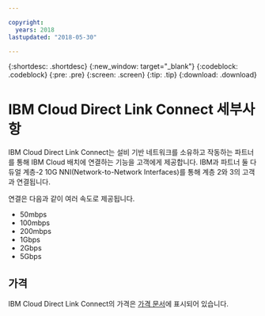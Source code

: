 ```yaml
---

copyright:
  years: 2018
lastupdated: "2018-05-30"

---
```


{:shortdesc: .shortdesc}
{:new_window: target="_blank"}
{:codeblock: .codeblock}
{:pre: .pre}
{:screen: .screen}
{:tip: .tip}
{:download: .download}

# IBM Cloud Direct Link Connect 세부사항

IBM Cloud Direct Link Connect는 설비 기반 네트워크를 소유하고 작동하는 파트너를 통해 IBM Cloud 배치에 연결하는 기능을 고객에게 제공합니다. IBM과 파트너 둘 다 듀얼 계층-2 10G NNI(Network-to-Network Interfaces)를 통해 계층 2와 3의 고객과 연결됩니다.

연결은 다음과 같이 여러 속도로 제공됩니다.

* 50mbps
* 100mbps
* 200mbps
* 1Gbps
* 2Gbps
* 5Gbps

## 가격

IBM Cloud Direct Link Connect의 가격은 [가격 문서](pricing.html)에 표시되어 있습니다.

